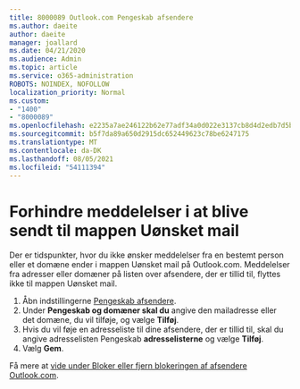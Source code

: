 ```yaml
---
title: 8000089 Outlook.com Pengeskab afsendere
ms.author: daeite
author: daeite
manager: joallard
ms.date: 04/21/2020
ms.audience: Admin
ms.topic: article
ms.service: o365-administration
ROBOTS: NOINDEX, NOFOLLOW
localization_priority: Normal
ms.custom:
- "1400"
- "8000089"
ms.openlocfilehash: e2235a7ae246122b62e77adf34a0d022e3137cb8d4d2edb7d5b5db4d78bc42e9
ms.sourcegitcommit: b5f7da89a650d2915dc652449623c78be6247175
ms.translationtype: MT
ms.contentlocale: da-DK
ms.lasthandoff: 08/05/2021
ms.locfileid: "54111394"
---
```

# <a name="stop-messages-from-going-into-your-junk-email-folder"></a>Forhindre meddelelser i at blive sendt til mappen Uønsket mail

Der er tidspunkter, hvor du ikke ønsker meddelelser fra en bestemt person eller et domæne ender i mappen Uønsket mail på Outlook.com. Meddelelser fra adresser eller domæner på listen over afsendere, der er tillid til, flyttes ikke til mappen Uønsket mail.

1. Åbn indstillingerne [Pengeskab afsendere](https://go.microsoft.com/fwlink/?linkid=2035804).
2. Under **Pengeskab og domæner skal du** angive den mailadresse eller det domæne, du vil tilføje, og vælge **Tilføj**.
3. Hvis du vil føje en adresseliste til dine afsendere, der er tillid til, skal du angive adresselisten Pengeskab **adresselisterne** og vælge **Tilføj**.
4. Vælg **Gem**.

Få mere at [vide under Bloker eller fjern blokeringen af afsendere Outlook.com](https://support.office.com/article/afba1c94-77bb-4f50-8b85-057cf52f4d5e?wt.mc_id=Office_Outlook_com_Alchemy).
